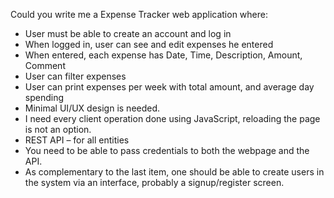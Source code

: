 Could you write me a Expense Tracker web application where:
 - User must be able to create an account and log in
 - When logged in, user can see and edit expenses he entered
 - When entered, each expense has Date, Time, Description, Amount, Comment
 - User can filter expenses
 - User can print expenses per week with total amount, and average day spending
 - Minimal UI/UX design is needed.
 - I need every client operation done using JavaScript, reloading the page is
 not an option.
 - REST API – for all entities
 - You need to be able to pass credentials to both the webpage and the API.
 - As complementary to the last item, one should be able to create users in the system via an interface, probably a signup/register screen.
